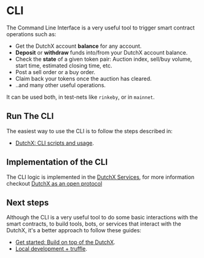# CLI
The Command Line Interface is a very useful tool to trigger smart contract operations such as:
* Get the DutchX account **balance** for any account.
* **Deposit** or **withdraw** funds into/from your DutchX account balance.
* Check the **state** of a given token pair: Auction index, sell/buy volume,
start time, estimated closing time, etc.
* Post a sell order or a buy order.
* Claim back your tokens once the auction has cleared.
* ..and many other useful operations.

It can be used both, in test-nets like `rinkeby`, or in `mainnet`.

## Run The CLI
The easiest way to use the CLI is to follow the steps described in:
* [DutchX: CLI scripts and usage](https://github.com/gnosis/dx-cli).

## Implementation of the CLI
The CLI logic is implemented in the [DutchX Services](https://github.com/gnosis/dx-services),
for more information checkout [DutchX as an open protocol](./dutchx-as-an-open-protocol.html)

## Next steps
Although the CLI is a very useful tool to do some basic interactions with the
smart contracts, to build tools, bots, or services that interact with the
DutchX, it's a better approach to follow these guides:
* [Get started: Build on top of the DutchX](./dev-get-started.html).
* [Local development + truffle](./dev-truffle.html).
